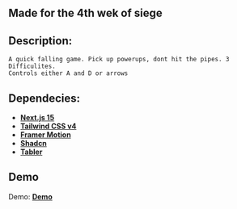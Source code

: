 ## Made for the 4th wek of siege

## Description:

    A quick falling game. Pick up powerups, dont hit the pipes. 3 Difficulites.
    Controls either A and D or arrows

## Dependecies:

- **[Next.js 15](https://nextjs.org/)**
- **[Tailwind CSS v4](https://tailwindcss.com/)**
- **[Framer Motion](https://www.framer.com/motion/)**
- **[Shadcn](https://ui.shadcn.com/)**
- **[Tabler](https://tabler-icons.io/)**

## Demo

Demo: **[Demo](https://falling.antonilisowski.xyz)**
